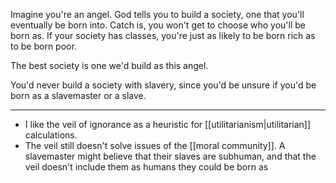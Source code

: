 Imagine you're an angel. God tells you to build a society, one that you'll eventually be born into. Catch is, you won't get to choose who you'll be born as. If your society has classes, you're just as likely to be born rich as to be born poor.

The best society is one we'd build as this angel.

You'd never build a society with slavery, since you'd be unsure if you'd be born as a slavemaster or a slave.

-----------------

 - I like the veil of ignorance as a heuristic for [[utilitarianism|utilitarian]] calculations.
 - The veil still doesn't solve issues of the [[moral community]]. A slavemaster might believe that their slaves are subhuman, and that the veil doesn't include them as humans they could be born as
